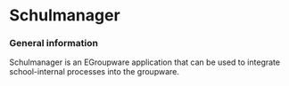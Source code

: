 # Schulmanager

### General information
Schulmanager is an EGroupware application that can be used to integrate school-internal processes into the groupware.